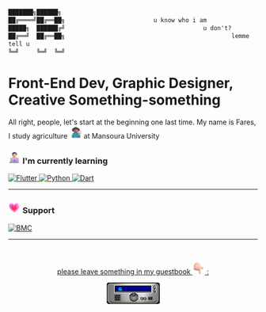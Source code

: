 
```
███████╗██████╗ 
██╔════╝██╔══██╗                         u know who i am
█████╗  ██████╔╝                                       u don't?
██╔══╝  ██╔══██╗                                               lemme tell u
╚═╝     ╚═╝  ╚═╝
```
# Front-End Dev, Graphic Designer, Creative Something-something
All right, people, let's start at the beginning one last time. My name is Fares, I study agriculture <img src="Photos/Farmer.png" alt="Farmer" width="25" height="25" /> at Mansoura University

 ### <img src="Photos/Man Technologist Light Skin Tone.png" alt="Man Technologist" width="25" height="25" /> I'm currently learning
<a href="https://roadmap.sh/u/frmamlf">
    <img src="https://ziadoua.github.io/m3-Markdown-Badges/badges/Flutter/flutter3.svg" alt="Flutter">
<a href="https://roadmap.sh/u/frmamlf">
    <img src="https://ziadoua.github.io/m3-Markdown-Badges/badges/Python/python3.svg" alt="Python">
<a href="https://roadmap.sh/u/frmamlf">
    <img src="https://ziadoua.github.io/m3-Markdown-Badges/badges/Dart/dart3.svg" alt="Dart">
  </a>
</p>

---
 ### <img src="Photos/Growing Heart.png" alt="keepintouch" width="25" height="25" /> Support
<a href="https://buymeacoffee.com/frmamlf?">
    <img src="https://ziadoua.github.io/m3-Markdown-Badges/badges/BuyMeACoffee/buymeacoffee3.svg" alt="BMC">

---
<br>
<div align="center">
<p>please leave something in my guestbook <img src="Photos/Backhand Index Pointing Down Light Skin Tone.png" alt="Hand" width="25" height="25" /> :</p>
 <a href="https://github.com/frmamlf/Android-Ios-Windows/issues"><img src="Photos/GUEST_BOOK_GIF.gif" alt="Guest book"></a>
</div>
<br>





 
